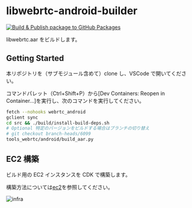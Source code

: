 # libwebrtc-android-builder

[![Build & Publish package to GitHub Packages](https://github.com/CASL0/libwebrtc-android-builder/actions/workflows/publish.yaml/badge.svg)](https://github.com/CASL0/libwebrtc-android-builder/actions/workflows/publish.yaml)

libwebrtc.aar をビルドします。

## Getting Started

本リポジトリを（サブモジュール含めて）clone し、VSCode で開いてください。

コマンドパレット（Ctrl+Shift+P）から[Dev Containers: Reopen in Container...]を実行し、次のコマンドを実行してください。

```sh
fetch --nohooks webrtc_android
gclient sync
cd src && ./build/install-build-deps.sh
# Optional 特定のバージョンをビルドする場合はブランチの切り替え
# git checkout branch-heads/6099
tools_webrtc/android/build_aar.py
```

## EC2 構築

ビルド用の EC2 インスタンスを CDK で構築します。

構築方法については[ec2](./ec2/)を参照してください。

![infra](https://github.com/CASL0/libwebrtc-android-builder/assets/28913760/11dd6e33-e446-4f27-a4ea-d44415b08435)
